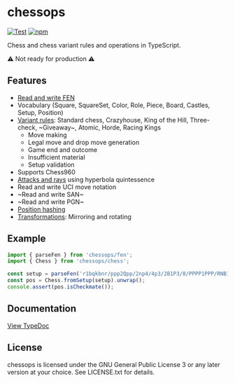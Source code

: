 chessops
========

[![Test](https://github.com/niklasf/chessops/workflows/Test/badge.svg)](https://github.com/niklasf/chessops/actions)
[![npm](https://img.shields.io/npm/v/chessops)](https://www.npmjs.com/package/chessops)

Chess and chess variant rules and operations in TypeScript.

:warning: Not ready for production :warning:

Features
--------

* [Read and write FEN](https://niklasf.github.io/chessops/modules/_fen_.html)
* Vocabulary (Square, SquareSet, Color, Role, Piece, Board, Castles, Setup,
  Position)
* [Variant rules](https://niklasf.github.io/chessops/modules/_variant_.html): Standard chess, Crazyhouse, King of the Hill, Three-check,
  ~Giveaway~, Atomic, Horde, Racing Kings
  - Move making
  - Legal move and drop move generation
  - Game end and outcome
  - Insufficient material
  - Setup validation
* Supports Chess960
* [Attacks and rays](https://niklasf.github.io/chessops/modules/_attacks_.html) using hyperbola quintessence
* Read and write UCI move notation
* ~Read and write SAN~
* ~Read and write PGN~
* [Position hashing](https://niklasf.github.io/chessops/modules/_hash_.html)
* [Transformations](https://niklasf.github.io/chessops/modules/_transform_.html): Mirroring and rotating

Example
-------

```javascript
import { parseFen } from 'chessops/fen';
import { Chess } from 'chessops/chess';

const setup = parseFen('r1bqkbnr/ppp2Qpp/2np4/4p3/2B1P3/8/PPPP1PPP/RNB1K1NR b KQkq - 0 4').unwrap();
const pos = Chess.fromSetup(setup).unwrap();
console.assert(pos.isCheckmate());
```

Documentation
-------------

[View TypeDoc](https://niklasf.github.io/chessops/)

License
-------

chessops is licensed under the GNU General Public License 3 or any later
version at your choice. See LICENSE.txt for details.
